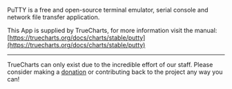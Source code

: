 PuTTY is a free and open-source terminal emulator, serial console and network file transfer application.

This App is supplied by TrueCharts, for more information visit the manual: [https://truecharts.org/docs/charts/stable/putty](https://truecharts.org/docs/charts/stable/putty)

---

TrueCharts can only exist due to the incredible effort of our staff.
Please consider making a [donation](https://truecharts.org/docs/about/sponsor) or contributing back to the project any way you can!
